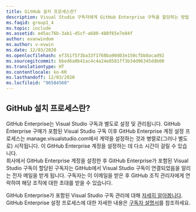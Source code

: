 ```yaml
---
title: GitHub 설치 프로세스란?
description: Visual Studio 구독자에게 GitHub Enterprise 구독을 할당하는 방법
ms.faqid: group1_4
ms.topic: include
ms.assetid: e45ac76b-3ab1-45cf-a680-488f65e7e84f
author: evanwindom
ms.author: v-evwin
ms.date: 12/03/2020
ms.openlocfilehash: ef351f573ba33f1768ba90d03e150cfbb8acad92
ms.sourcegitcommit: bbed6a0b41ac4c4a24e8581ff3b34d96345ddb00
ms.translationtype: HT
ms.contentlocale: ko-KR
ms.lasthandoff: 12/03/2020
ms.locfileid: "96584560"
---
```

## <a name="what-is-the-github-setup-process"></a>GitHub 설치 프로세스란?

GitHub Enterprise는 Visual Studio 구독과 별도로 설정 및 관리됩니다. GitHub Enterprise 구매가 포함된 Visual Studio 구독 이후 GitHub Enterprise 계정 설정 프로세스는 manage.visualstudio.com에서 계약을 설정하는 것과 병렬로(그러나 별도로) 시작됩니다. 이 GitHub Enterprise 계정을 설정하는 데 다소 시간이 걸릴 수 있습니다.  
회사에서 GitHub Enterprise 계정을 설정한 후 GitHub Enterprise가 포함된 Visual Studio 구독이 할당된 구독자는 GitHub에서 Visual Studio 구독이 연결되었음을 알리는 전자 메일을 받게 됩니다. 구독자는 이 이메일을 받은 후 GitHub 조직 관리자에게 연락하여 해당 조직에 대한 초대를 받을 수 있습니다. 

GitHub Enterprise가 포함된 Visual Studio 구독 관리에 대해 [자세히 알아봅니다](https://docs.microsoft.com/visualstudio/subscriptions/assign-github). GitHub Enterprise 설정 프로세스에 대한 자세한 내용은 [구독자 설명서](https://docs.microsoft.com/visualstudio/subscriptions/access-github)를 참조하세요. 


